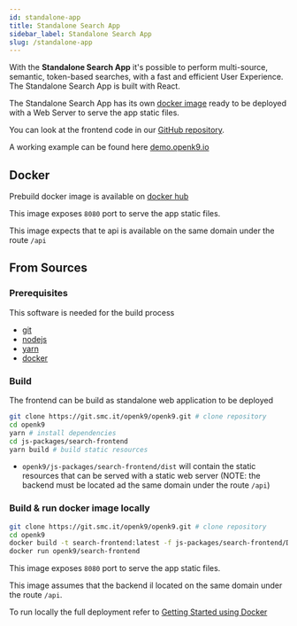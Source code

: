 ```yaml
---
id: standalone-app
title: Standalone Search App
sidebar_label: Standalone Search App
slug: /standalone-app
---
```


With the **Standalone Search App** it's possible to perform multi-source, semantic, token-based searches, with a fast and efficient User Experience. The Standalone Search App is built with React.

The Standalone Search App has its own [docker image](https://hub.docker.com/r/smclab/openk9-search-frontend) ready to be deployed with a Web Server to serve the app static files.

You can look at the frontend code in our [GitHub repository](https://github.com/smclab/openk9/tree/main/js-packages/search-frontend).

A working example can be found here [demo.openk9.io](http://demo.openk9.io)

## Docker

Prebuild docker image is available on [docker hub](https://hub.docker.com/r/smclab/openk9-search-frontend)

This image exposes `8080` port to serve the app static files.

This image expects that te api is available on the same domain under the route `/api`

## From Sources

### Prerequisites

This software is needed for the build process

- [git](https://git-scm.com/)
- [nodejs](https://nodejs.org/it/)
- [yarn](https://yarnpkg.com/)
- [docker](https://www.docker.com/)

### Build

The frontend can be build as standalone web application to be deployed

```bash
git clone https://git.smc.it/openk9/openk9.git # clone repository
cd openk9
yarn # install dependencies
cd js-packages/search-frontend
yarn build # build static resources
```

- `openk9/js-packages/search-frontend/dist` will contain the static resources that can be served with a static web server (NOTE: the backend must be located ad the same domain under the route `/api`)

### Build & run docker image locally

```bash
git clone https://git.smc.it/openk9/openk9.git # clone repository
cd openk9
docker build -t search-frontend:latest -f js-packages/search-frontend/Dockerfile .
docker run openk9/search-frontend
```

This image exposes `8080` port to serve the app static files.

This image assumes that the backend il located on the same domain under the route `/api`.

To run locally the full deployment refer to [Getting Started using Docker](using-docker)